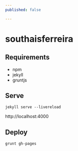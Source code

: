 ```yaml
---
published: false

---
```

southaisferreira
========

## Requirements
- npm
- jekyll
- gruntjs

## Serve
`jekyll serve --livereload`

http://localhost:4000

## Deploy
`grunt gh-pages`